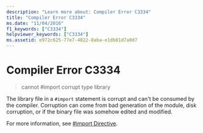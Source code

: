 ```yaml
---
description: "Learn more about: Compiler Error C3334"
title: "Compiler Error C3334"
ms.date: "11/04/2016"
f1_keywords: ["C3334"]
helpviewer_keywords: ["C3334"]
ms.assetid: e972c625-77e7-4022-8aba-e1db01d7a0d7
---
```

# Compiler Error C3334

> cannot #import corrupt type library

The library file in a `#import` statement is corrupt and can't be consumed by the compiler.  Corruption can come from bad generation of the module, disk corruption, or if the binary file was somehow edited and modified.

For more information, see [#import Directive](../../preprocessor/hash-import-directive-cpp.md).
